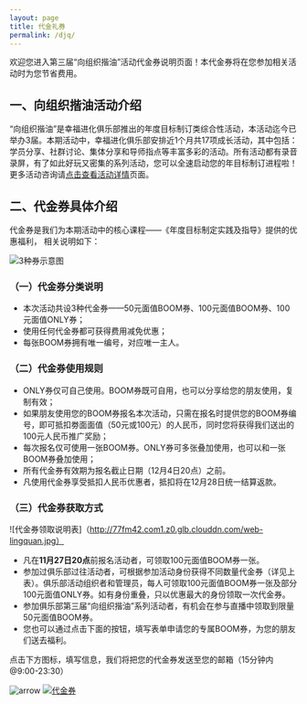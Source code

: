 ```yaml
---
layout: page
title: 代金礼券
permalink: /djq/
---
```


欢迎您进入第三届“向组织揩油”活动代金券说明页面！本代金券将在您参加相关活动时为您节省费用。

## 一、向组织揩油活动介绍

“向组织揩油”是幸福进化俱乐部推出的年度目标制订类综合性活动，本活动迄今已举办3届。本期活动中，幸福进化俱乐部安排近1个月共17项成长活动，其中包括：学员分享、社群讨论、集体分享和导师指点等丰富多彩的活动。所有活动都有录音录屏，有了如此好玩又密集的系列活动，您可以全速启动您的年目标制订进程啦！更多活动咨询请[点击查看活动详情](http://nianmubiao.com/activity/)页面。

## 二、代金券具体介绍

代金券是我们为本期活动中的核心课程——《年度目标制定实践及指导》提供的优惠福利， 相关说明如下：

![3种券示意图](http://77fm42.com1.z0.glb.clouddn.com/web-quan.jpg)

### （一）代金券分类说明

- 本次活动共设3种代金券——50元面值BOOM券、100元面值BOOM券、100元面值ONLY券；
- 使用任何代金券都可获得费用减免优惠；
- 每张BOOM券拥有唯一编号，对应唯一主人。

### （二）代金券使用规则

- ONLY券仅可自己使用。BOOM券既可自用，也可以分享给您的朋友使用，复制有效；
- 如果朋友使用您的BOOM券报名本次活动，只需在报名时提供您的BOOM券编号，即可抵扣劵面面值（50元或100元）的人民币，同时您将获得我们送出的100元人民币推广奖励；
- 每次报名仅可使用一张BOOM券。ONLY券可多张叠加使用，也可以和一张BOOM券叠加使用；
- 所有代金券有效期为报名截止日期（12月4日20点）之前。
- 凡使用代金券享受抵扣人民币优惠者，抵扣将在12月28日统一结算返款。

### （三）代金券获取方式

![代金券领取说明表]（http://77fm42.com1.z0.glb.clouddn.com/web-lingquan.jpg）

- 凡在**11月27日20点**前报名活动者，可领取100元面值BOOM券一张。
- 参加过俱乐部过往活动者，可根据参加活动身份获得不同数量代金券（详见上表）。俱乐部活动组织者和管理员，每人可领取100元面值BOOM券一张及部分100元面值ONLY券。如有身份重叠，只以优惠最大的身份领取一次代金券。
- 参加俱乐部第三届“向组织揩油”系列活动者，有机会在参与直播中领取到限量50元面值BOOM券。
- 您也可以通过点击下面的按钮，填写表单申请您的专属BOOM券，为您的朋友们送去福利。

点击下方图标，填写信息，我们将把您的代金券发送至您的邮箱（15分钟内 @9:00-23:30）

![arrow](http://77fm42.com1.z0.glb.clouddn.com/web-arr.png)
[![代金券](http://77fm42.com1.z0.glb.clouddn.com/web-djq.png)](http://form.mikecrm.com/f.php?t=A7TrWo )